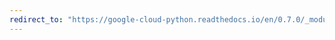 ```yaml
---
redirect_to: "https://google-cloud-python.readthedocs.io/en/0.7.0/_modules/gcloud/storage/acl.html"
---
```

